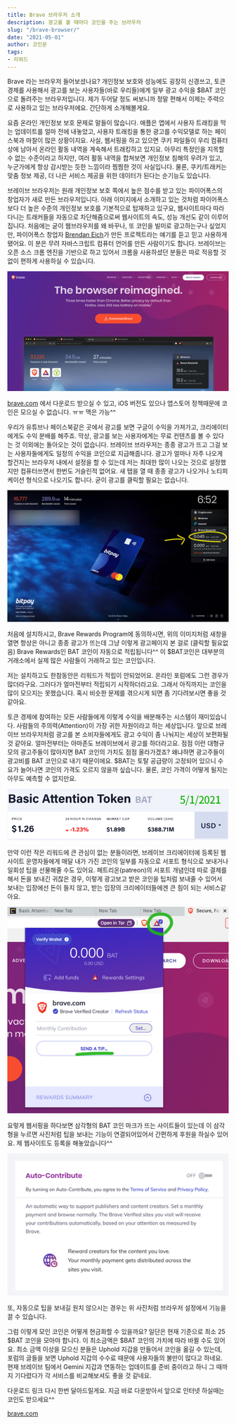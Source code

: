 ```yaml
---
title: Brave 브라우저 소개
description: 광고를 볼 때마다 코인을 주는 브라우저
slug: "/brave-browser/"
date: "2021-05-01"
author: 코인문
tags: 
- 리워드
---
```


Brave 라는 브라우저 들어보셨나요? 개인정보 보호와 성능에도 굉장히 신경쓰고, 토큰 경제를 사용해서 광고를 보는 사용자들(바로 우리들)에게 일부 광고 수익을 $BAT 코인으로 돌려주는 브라우저입니다. 제가 두어달 정도 써보니까 정말 편해서 이제는 주력으로 사용하고 있는 브라우저에요. 간단하게 소개해볼게요.

요즘 온라인 개인정보 보호 문제로 말들이 많습니다. 애플은 앱에서 사용자 트래킹을 막는 업데이트를 얼마 전에 내놓았고, 사용자 트래킹을 통한 광고를 수익모델로 하는 페이스북과 마찰이 많은 상황이지요. 사실, 웹서핑을 하고 있으면 쿠키 파일들이 우리 컴퓨터 상에 남아서 온라인 활동 내역을 계속해서 트래킹하고 있지요. 아무리 특정인을 지목할 수 없는 수준이라고 하지만, 여러 활동 내역을 합쳐보면 개인정보 침해의 우려가 있고, 누군가에게 항상 감시받는 듯한 느낌이라 찜찜한 것이 사실입니다. 물론, 쿠키/트래커는 맞춤 정보 제공, 더 나은 서비스 제공을 위한 데이터가 된다는 순기능도 있습니다.

브레이브 브라우저는 원래 개인정보 보호 쪽에서 높은 점수를 받고 있는 파이어폭스의 창업자가 새로 만든 브라우저입니다. 아래 이미지에서 소개하고 있는 것처럼 파이어폭스보다 더 높은 수준의 개인정보 보호를 기본적으로 탑재하고 있구요, 웹사이트마다 따라다니는 트래커들을 자동으로 차단해줌으로써 웹사이트의 속도, 성능 개선도 같이 이루어집니다. 처음에는 굳이 웹브라우저를 왜 바꾸나, 또 코인을 빌미로 광고하는구나 싶었지만, 파이어폭스 창업자 [Brendan Eich](https://en.wikipedia.org/wiki/Brendan_Eich)가 만든 프로젝트라는 얘기를 듣고 믿고 사용하게 됐어요. 이 분은 무려 자바스크립트 컴퓨터 언어를 만든 사람이기도 합니다. 브레이브는 오픈 소스 크롬 엔진을 기반으로 하고 있어서 크롬을 사용하셨던 분들은 따로 적응할 것 없이 편하게 사용하실 수 있습니다.

![브레이브 브라우저 소개 페이지](1.jpg)

[brave.com](https://brave.com) 에서 다운로드 받으실 수 있고, iOS 버전도 있으나 앱스토어 정책때문에 코인은 모으실 수 없습니다. ㅠㅠ 맥은 가능^^

우리가 유튜브나 페이스북같은 곳에서 광고를 보면 구글이 수익을 가져가고, 크리에이터에게도 수익 분배를 해주죠. 막상, 광고를 보는 사용자에게는 무료 컨텐츠를 볼 수 있다는 것 이외에는 돌아오는 것이 없습니다. 브레이브 브라우저는 종종 광고가 뜨고 그걸 보는 사용자들에게도 일정의 수익을 코인으로 지급해줍니다. 광고가 얼마나 자주 나오게 할건지는 브라우저 내에서 설정을 할 수 있는데 저는 최대한 많이 나오는 것으로 설정했지만 컴퓨터쓰면서 한번도 거슬린적 없어요. 새 탭을 열 때 종종 광고가 나오거나 노티피케이션 형식으로 나오기도 합니다. 굳이 광고를 클릭할 필요는 없습니다.

![광고를 보고 받은 코인 리워드](2.jpg)

처음에 설치하시고, Brave Rewards Program에 동의하시면, 위의 이미지처럼 새창을 열면 항상은 아니고 종종 광고가 뜨는데 그냥 이렇게 광고페이지 본 걸로 (클릭할 필요없음) Brave Rewards인 BAT 코인이 자동으로 적립됩니다^^ 이 $BAT코인은 대부분의 거래소에서 실제 많은 사람들이 거래하고 있는 코인입니다. 

저는 설치하고도 한참동안은 리워드가 적립이 안되었어요. 온라인 포럼에도 그런 경우가 많더라구요. 그러다가 얼마전부터 적립되기 시작하더라고요. 그래서 아직까지는 코인을 많이 모으지는 못했습니다. 혹시 비슷한 문제를 겪으시게 되면 좀 기다려보시면 좋을 것 같아요. 

토큰 경제에 참여하는 모든 사람들에게 이렇게 수익을 배분해주는 시스템이 재미있습니다. 사람들의 주의력(Attention)이 가장 귀한 자원이라고 하는 세상입니다. 앞으로 브레이브 브라우저처럼 광고를 본 소비자들에게도 광고 수익이 좀 나눠지는 세상이 보편화될것 같아요. 얼마전부터는 아마존도 브레이브에서 광고를 하더라고요. 점점 이런 대형규모의 광고주들이 많아지면 BAT 코인의 가치도 점점 올라가겠죠? 왜냐하면 광고주들이 광고비를 BAT 코인으로 내기 때문이에요. $BAT는 토탈 공급량이 고정되어 있으니 수요가 늘어나면 코인의 가격도 오르지 않을까 싶습니다. 물론, 코인 가격이 어떻게 될지는 아무도 예측할 수 없지만요.

![현재 BAT 토큰 가격](3.jpg)

만약 이런 작은 리워드에 큰 관심이 없는 분들이라면, 브레이브 크리에이터에 등록된 웹사이트 운영자들에게 매달 내가 가진 코인의 일부를 자동으로 서포트 형식으로 보내거나 일회성 팁을 선물해줄 수도 있어요. 페트리온(patreon)의 서포트 개념인데 따로 결제를 해서 돈을 보내긴 귀찮은 경우, 이렇게 광고보고 받은 코인을 팁처럼 보내줄 수 있어서 보내는 입장에선 돈이 들지 않고, 받는 입장의 크리에이터들에겐 큰 힘이 되는 서비스같아요.

![내가 받은 리워드로 크리에이터 후원하기](4.jpg)

요렇게 웹서핑을 하다보면 삼각형의 BAT 코인 마크가 뜨는 사이트들이 있는데 이 삼각형을 누르면 사진처럼 팁을 보내는 기능이 연결되어있어서 간편하게 후원을 하실수 있어요. 제 웹사이트도 등록을 해놓았습니다^^

![브라우저 설정에서 자동 후원 기능 끄기](5.png)

또, 자동으로 팁을 보내길 원치 않으시는 경우는 위 사진처럼 브라우저 설정에서 기능을 끌 수 있습니다.

그럼 이렇게 모인 코인은 어떻게 현금화할 수 있을까요? 일단은 현재 기준으로 최소 25 $BAT 코인을 모아야 합니다. 이 최소금액은 $BAT 코인의 가치에 따라 바뀔 수도 있어요. 최소 금액 이상을 모으신 분들은 Uphold 지갑을 만들어서 코인을 옮길 수 있는데, 포럼의 글들을 보면 Uphold 지갑의 수수료 때문에 사용자들의 불만이 많다고 하네요. 현재 브레이브 팀에서 Gemini 지갑과 연동하는 업데이트를 준비 중이라고 하니 그 때까지 기다렸다가 각 서비스를 비교해보셔도 좋을 것 같네요.

다운로드 링크 다시 한번 달아드릴게요. 지금 바로 다운받아서 앞으로 인터넷 하실때는 코인도 받으세요^^

[brave.com](https://brave.com)
